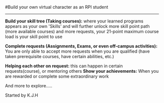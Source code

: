 #Build your own virtual character as an RPI student
****

**Build your skill tree (Taking courses):** where your learned programs appears as your own 'Skills' and will further unlock more skill point path (more available courses) and more requests, your 21-point maximum course load is your skill point to use

**Complete requests (Assignments, Exams, or even off-campus activities):** You are only able to accept more requests when you are qualified (have taken prerequisite courses, have certain abilities, etc.)

**Helping each other on request:** this can happen in certain requests(course), or mentoring others
**Show your achievements:** When you are rewarded or complete some extraordinary work

And more to explore.....

Started by K.J.H